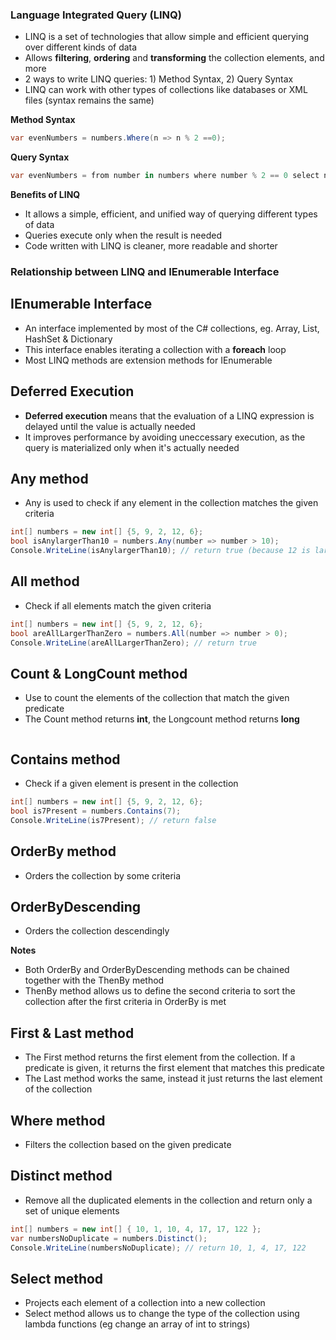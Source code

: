 ### Language Integrated Query (LINQ) ###
- LINQ is a set of technologies that allow simple and efficient querying over different kinds of data
- Allows **filtering**, **ordering** and **transforming** the collection elements, and more
- 2 ways to write LINQ queries: 1) Method Syntax, 2) Query Syntax
- LINQ can work with other types of collections like databases or XML files (syntax remains the same)

**Method Syntax**
```c#
var evenNumbers = numbers.Where(n => n % 2 ==0);
```

**Query Syntax**
```c#
var evenNumbers = from number in numbers where number % 2 == 0 select number;
```

**Benefits of LINQ**
- It allows a simple, efficient, and unified way of querying different types of data
- Queries execute only when the result is needed
- Code written with LINQ is cleaner, more readable and shorter


### Relationship between LINQ and IEnumerable Interface ###

## IEnumerable<T> Interface ##
- An interface implemented by most of the C# collections, eg. Array, List, HashSet & Dictionary
- This interface enables iterating a collection with a **foreach** loop
- Most LINQ methods are extension methods for IEnumerable<T>

## Deferred Execution ##
- **Deferred execution** means that the evaluation of a LINQ expression is delayed until the value is actually needed
- It improves performance by avoiding uneccessary execution, as the query is materialized only when it's actually needed

## Any method ##
- Any is used to check if any element in the collection matches the given criteria
```c#
int[] numbers = new int[] {5, 9, 2, 12, 6};
bool isAnylargerThan10 = numbers.Any(number => number > 10);
Console.WriteLine(isAnylargerThan10); // return true (because 12 is larger than 10)
```

## All method ##
- Check if all elements match the given criteria
```c#
int[] numbers = new int[] {5, 9, 2, 12, 6};
bool areAllLargerThanZero = numbers.All(number => number > 0);
Console.WriteLine(areAllLargerThanZero); // return true 
```

## Count & LongCount method ##
- Use to count the elements of the collection that match the given predicate
- The Count method returns **int**, the Longcount method returns **long**
```c#
```

## Contains method ##
- Check if a given element is present in the collection
```c#
int[] numbers = new int[] {5, 9, 2, 12, 6};
bool is7Present = numbers.Contains(7);
Console.WriteLine(is7Present); // return false 
```

## OrderBy method ##
- Orders the collection by some criteria

## OrderByDescending ##
- Orders the collection descendingly

**Notes**
- Both OrderBy and OrderByDescending methods can be chained together with the ThenBy method
- ThenBy method allows us to define the second criteria to sort the collection after the first criteria in OrderBy is met


## First & Last method ##
- The First method returns the first element from the collection. If a predicate is given, it returns the first element that matches this predicate
- The Last method works the same, instead it just returns the last element of the collection


## Where method ##
- Filters the collection based on the given predicate

## Distinct method ##
- Remove all the duplicated elements in the collection and return only a set of unique elements
```c#
int[] numbers = new int[] { 10, 1, 10, 4, 17, 17, 122 };
var numbersNoDuplicate = numbers.Distinct();
Console.WriteLine(numbersNoDuplicate); // return 10, 1, 4, 17, 122
```

## Select method ##
- Projects each element of a collection into a new collection
- Select method allows us to change the type of the collection using lambda functions (eg change an array of int to strings)
